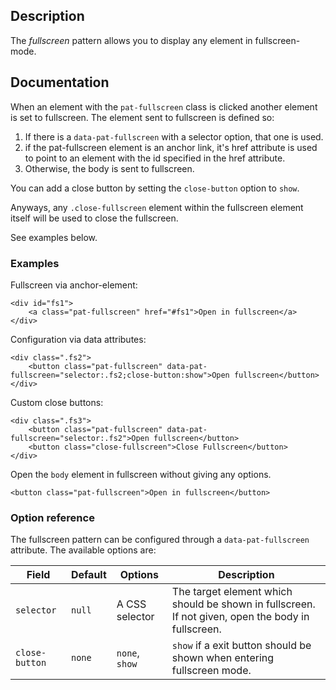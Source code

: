 ## Description

The *fullscreen* pattern allows you to display any element in fullscreen-mode.

## Documentation

When an element with the ``pat-fullscreen`` class is clicked another element is set to fullscreen.
The element sent to fullscreen is  defined so:
1) If there is a ``data-pat-fullscreen`` with a selector option, that one is used.
2) if the pat-fullscreen element is an anchor link, it's href attribute is used to point to an element with the id specified in the href attribute.
3) Otherwise, the body is sent to fullscreen.

You can add a close button by setting the ``close-button`` option to ``show``.

Anyways, any ``.close-fullscreen`` element within the fullscreen element itself will be used to close the fullscreen.

See examples below.


### Examples

Fullscreen via anchor-element:

    <div id="fs1">
        <a class="pat-fullscreen" href="#fs1">Open in fullscreen</a>
    </div>

Configuration via data attributes:

    <div class=".fs2">
        <button class="pat-fullscreen" data-pat-fullscreen="selector:.fs2;close-button:show">Open fullscreen</button>
    </div>

Custom close buttons:

    <div class=".fs3">
        <button class="pat-fullscreen" data-pat-fullscreen="selector:.fs2">Open fullscreen</button>
        <button class="close-fullscreen">Close Fullscreen</button>
    </div>

Open the ``body`` element in fullscreen without giving any options.

    <button class="pat-fullscreen">Open in fullscreen</button>


### Option reference

The fullscreen pattern can be configured through a `data-pat-fullscreen` attribute.
The available options are:

| Field | Default | Options | Description |
| ----- | ------- | ----------- | ----------- |
| `selector`   | `null` | A CSS selector | The target element which should be shown in fullscreen. If not given, open the body in fullscreen.
| `close-button` | `none`   | `none`, `show` | `show` if a exit button should be shown when entering fullscreen mode.


